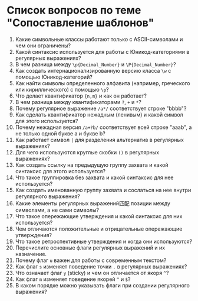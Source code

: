 # Список вопросов по теме "Сопоставление шаблонов"

1. Какие символьные классы работают только с ASCII-символами и чем они ограничены?
2. Какой синтаксис используется для работы с Юникод-категориями в регулярных выражениях?
3. В чем разница между `\p{Decimal_Number}` и `\P{Decimal_Number}`?
4. Как создать интернационализированную версию класса `\w` с помощью Юникод-категорий?
5. Как найти символы определенного алфавита (например, греческого или кириллического) с помощью `\p`?
6. Что делает квантификатор `{n,m}` и как он работает?
7. В чем разница между квантификаторами `?`, `+` и `*`?
8. Почему регулярное выражение `/a*/` соответствует строке "bbbb"?
9. Как сделать квантификатор нежадным (ленивым) и какой символ для этого используется?
10. Почему нежадная версия `/a+?b/` соответствует всей строке "aaab", а не только одной букве a и букве b?
11. Как работает символ `|` для разделения альтернатив в регулярных выражениях?
12. Для чего используются круглые скобки `()` в регулярных выражениях?
13. Как создать ссылку на предыдущую группу захвата и какой синтаксис для этого используется?
14. Что такое группировка без захвата и какой синтаксис для нее используется?
15. Как создать именованную группу захвата и сослаться на нее внутри регулярного выражения?
16. Какие элементы регулярных выражений匹配 позиции между символами, а не сами символы?
17. Что такое опережающие утверждения и какой синтаксис для них используется?
18. Чем отличаются положительные и отрицательные опережающие утверждения?
19. Что такое ретроспективные утверждения и когда они используются?
20. Перечислите основные флаги регулярных выражений и их назначение.
21. Почему флаг `u` важен для работы с современным текстом?
22. Как флаг `s` изменяет поведение точки `.` в регулярных выражениях?
23. Что означает флаг `y` (sticky) и чем он отличается от якоря `^`?
24. Как флаг `m` изменяет поведение якорей `^` и `$`?
25. В каком порядке можно указывать флаги при создании регулярного выражения?
